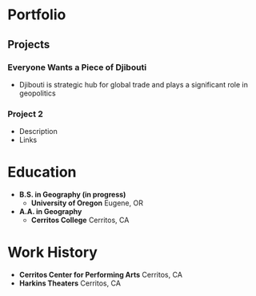 # Portfolio

## Projects
### Everyone Wants a Piece of Djibouti
- Djibouti is strategic hub for global trade and plays a significant role in geopolitics

### Project 2
- Description
- Links

# Education
- **B.S. in Geography (in progress)**
  - **University of Oregon** Eugene, OR
- **A.A. in Geography**
  - **Cerritos College** Cerritos, CA

# Work History
- **Cerritos Center for Performing Arts** Cerritos, CA
- **Harkins Theaters** Cerritos, CA
